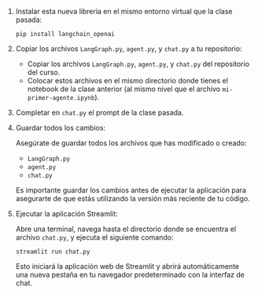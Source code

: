 1. Instalar esta nueva libreria en el mismo entorno virtual que la clase pasada:
   ```
   pip install langchain_openai
   ```


2. Copiar los archivos `LangGraph.py`, `agent.py`, y `chat.py` a tu repositorio:

   - Copiar los archivos `LangGraph.py`, `agent.py`, y `chat.py` del repositorio del curso.
   - Colocar estos archivos en el mismo directorio donde tienes el notebook de la clase anterior (al mismo nivel que el archivo `mi-primer-agente.ipynb`).

3. Completar en `chat.py` el prompt de la clase pasada.


4. Guardar todos los cambios:

   Asegúrate de guardar todos los archivos que has modificado o creado:
   
   - `LangGraph.py`
   - `agent.py`
   - `chat.py`

   Es importante guardar los cambios antes de ejecutar la aplicación para asegurarte de que estás utilizando la versión más reciente de tu código.



5. Ejecutar la aplicación Streamlit:
   
   Abre una terminal, navega hasta el directorio donde se encuentra el archivo `chat.py`, y ejecuta el siguiente comando:

   ```
   streamlit run chat.py
   ```

   Esto iniciará la aplicación web de Streamlit y abrirá automáticamente una nueva pestaña en tu navegador predeterminado con la interfaz de chat.




   


